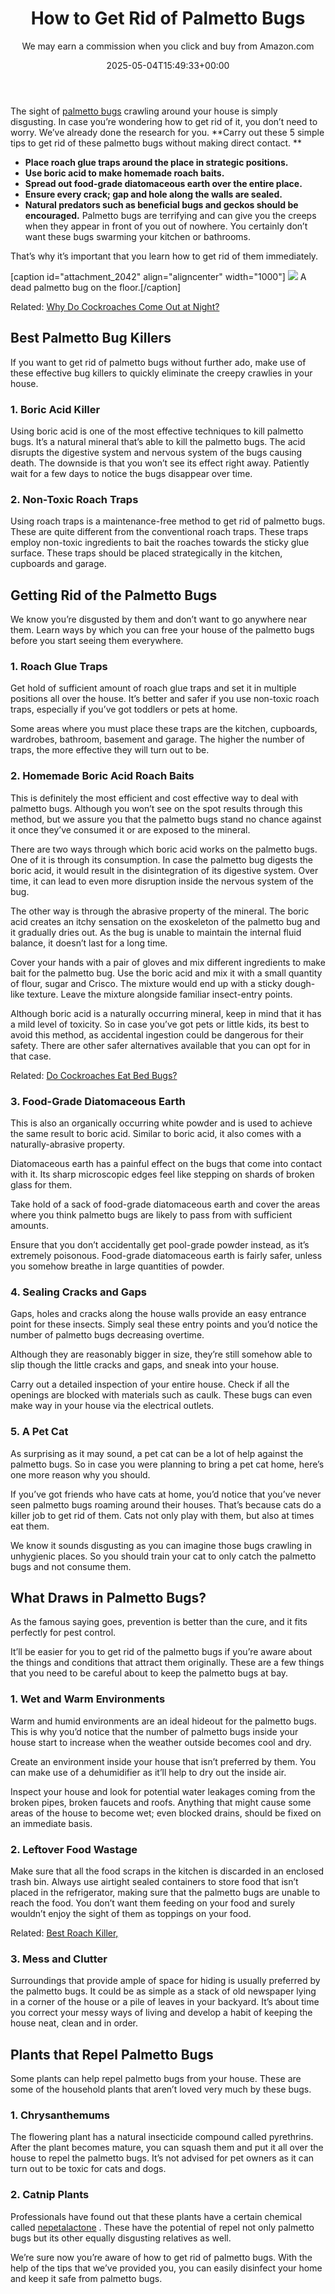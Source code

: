 ﻿---
author: We may earn a commission when you click and buy from Amazon.com
layout: post
title: How to Get Rid of Palmetto Bugs
date: '2025-05-04T15:49:33+00:00'
categories:
- Guide
- Roaches
tags: []
slug: /how-to-get-rid-of-palmetto-bugs/
lastmod: 2025-05-07T12:21:27+03:00
---

The sight of
[palmetto bugs](https://en.wikipedia.org/wiki/Florida_woods_cockroach)
crawling around your house is simply disgusting. In case you’re wondering how to get rid of it, you don’t need to worry. We’ve already done the research for you.
**Carry out these 5 simple tips to get rid of these palmetto bugs without making direct contact. **
- **Place roach glue traps around the place in strategic positions.**
- **Use boric acid to make homemade roach baits.**
- **Spread out food-grade diatomaceous earth over the entire place.**
- **Ensure every crack; gap and hole along the walls are sealed.**
- **Natural predators such as beneficial bugs and geckos should be encouraged.**
Palmetto bugs are terrifying and can give you the creeps when they appear in front of you out of nowhere. You certainly don’t want these bugs swarming your kitchen or bathrooms.

That’s why it’s important that you learn how to get rid of them immediately.

[caption id="attachment_2042" align="aligncenter" width="1000"]
![](/assets/img/img/)
A dead palmetto bug on the floor.[/caption]

Related:
[Why Do Cockroaches Come Out at Night?](https://pestpolicy.com/why-do-cockroaches-come-out-at-night/)
## Best Palmetto Bug Killers
If you want to get rid of palmetto bugs without further ado, make use of these effective bug killers to quickly eliminate the creepy crawlies in your house.
### 1. Boric Acid Killer
Using boric acid is one of the most effective techniques to kill palmetto bugs. It’s a natural mineral that’s able to kill the palmetto bugs. The acid disrupts the digestive system and nervous system of the bugs causing death. The downside is that you won’t see its effect right away. Patiently wait for a few days to notice the bugs disappear over time.
### 2. Non-Toxic Roach Traps
Using roach traps is a maintenance-free method to get rid of palmetto bugs. These are quite different from the conventional roach traps. These traps employ non-toxic ingredients to bait the roaches towards the sticky glue surface. These traps should be placed strategically in the kitchen, cupboards and garage.
## Getting Rid of the Palmetto Bugs
We know you’re disgusted by them and don’t want to go anywhere near them. Learn ways by which you can free your house of the palmetto bugs before you start seeing them everywhere.
### 1. Roach Glue Traps
Get hold of sufficient amount of roach glue traps and set it in multiple positions all over the house. It’s better and safer if you use non-toxic roach traps, especially if you’ve got toddlers or pets at home.

Some areas where you must place these traps are the kitchen, cupboards, wardrobes, bathroom, basement and garage. The higher the number of traps, the more effective they will turn out to be.
### 2. Homemade Boric Acid Roach Baits
This is definitely the most efficient and cost effective way to deal with palmetto bugs. Although you won’t see on the spot results through this method, but we assure you that the palmetto bugs stand no chance against it once they’ve consumed it or are exposed to the mineral.

There are two ways through which boric acid works on the palmetto bugs. One of it is through its consumption. In case the palmetto bug digests the boric acid, it would result in the disintegration of its digestive system. Over time, it can lead to even more disruption inside the nervous system of the bug.

The other way is through the abrasive property of the mineral. The boric acid creates an itchy sensation on the exoskeleton of the palmetto bug and it gradually dries out. As the bug is unable to maintain the internal fluid balance, it doesn’t last for a long time.

Cover your hands with a pair of gloves and mix different ingredients to make bait for the palmetto bug. Use the boric acid and mix it with a small quantity of flour, sugar and Crisco. The mixture would end up with a sticky dough-like texture. Leave the mixture alongside familiar insect-entry points.

Although boric acid is a naturally occurring mineral, keep in mind that it has a mild level of toxicity. So in case you’ve got pets or little kids, its best to avoid this method, as accidental ingestion could be dangerous for their safety. There are other safer alternatives available that you can opt for in that case.

Related:
[Do Cockroaches Eat Bed Bugs?](https://pestpolicy.com/do-cockroaches-eat-bed-bugs/)
### 3. Food-Grade Diatomaceous Earth
This is also an organically occurring white powder and is used to achieve the same result to boric acid. Similar to boric acid, it also comes with a naturally-abrasive property.

Diatomaceous earth has a painful effect on the bugs that come into contact with it. Its sharp microscopic edges feel like stepping on shards of broken glass for them.

Take hold of a sack of food-grade diatomaceous earth and cover the areas where you think palmetto bugs are likely to pass from with sufficient amounts.

Ensure that you don’t accidentally get pool-grade powder instead, as it’s extremely poisonous. Food-grade diatomaceous earth is fairly safer, unless you somehow breathe in large quantities of powder.
### 4. Sealing Cracks and Gaps
Gaps, holes and cracks along the house walls provide an easy entrance point for these insects. Simply seal these entry points and you’d notice the number of palmetto bugs decreasing overtime.

Although they are reasonably bigger in size, they’re still somehow able to slip though the little cracks and gaps, and sneak into your house.

Carry out a detailed inspection of your entire house. Check if all the openings are blocked with materials such as caulk. These bugs can even make way in your house via the electrical outlets.
### 5. A Pet Cat
As surprising as it may sound, a pet cat can be a lot of help against the palmetto bugs. So in case you were planning to bring a pet cat home, here’s one more reason why you should.

If you’ve got friends who have cats at home, you’d notice that you’ve never seen palmetto bugs roaming around their houses. That’s because cats do a killer job to get rid of them. Cats not only play with them, but also at times eat them.

We know it sounds disgusting as you can imagine those bugs crawling in unhygienic places. So you should train your cat to only catch the palmetto bugs and not consume them.
## What Draws in Palmetto Bugs?
As the famous saying goes, prevention is better than the cure, and it fits perfectly for pest control.

It’ll be easier for you to get rid of the palmetto bugs if you’re aware about the things and conditions that attract them originally. These are a few things that you need to be careful about to keep the palmetto bugs at bay.
### 1. Wet and Warm Environments
Warm and humid environments are an ideal hideout for the palmetto bugs. This is why you’d notice that the number of palmetto bugs inside your house start to increase when the weather outside becomes cool and dry.

Create an environment inside your house that isn’t preferred by them. You can make use of a dehumidifier as it’ll help to dry out the inside air.

Inspect your house and look for potential water leakages coming from the broken pipes, broken faucets and roofs. Anything that might cause some areas of the house to become wet; even blocked drains, should be fixed on an immediate basis.
### 2. Leftover Food Wastage
Make sure that all the food scraps in the kitchen is discarded in an enclosed trash bin. Always use airtight sealed containers to store food that isn’t placed in the refrigerator, making sure that the palmetto bugs are unable to reach the food. You don’t want them feeding on your food and surely wouldn’t enjoy the sight of them as toppings on your food.

Related:
[Best Roach Killer,](https://pestpolicy.com/best-roach-killer/)
### 3. Mess and Clutter
Surroundings that provide ample of space for hiding is usually preferred by the palmetto bugs. It could be as simple as a stack of old newspaper lying in a corner of the house or a pile of leaves in your backyard. It’s about time you correct your messy ways of living and develop a habit of keeping the house neat, clean and in order.
## Plants that Repel Palmetto Bugs
Some plants can help repel palmetto bugs from your house. These are some of the household plants that aren’t loved very much by these bugs.
### **1. Chrysanthemums**
The flowering plant has a natural insecticide compound called pyrethrins. After the plant becomes mature, you can squash them and put it all over the house to repel the palmetto bugs. It’s not advised for pet owners as it can turn out to be toxic for cats and dogs.
### **2. Catnip Plants**
Professionals have found out that these plants have a certain chemical called
[nepetalactone](https://www.sciencedaily.com/releases/1999/08/990827071500.htm)
. These have the potential of repel not only palmetto bugs but its other equally disgusting relatives as well.

We’re sure now you’re aware of how to get rid of palmetto bugs. With the help of the tips that we’ve provided you, you can easily disinfect your home and keep it safe from palmetto bugs.